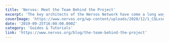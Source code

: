```yaml
---
title: 'Nervos: Meet the Team Behind the Project'
excerpt: 'The key architects of the Nervos Network have come a long way together to guide the project to the point where we now find ourselves. They spent many years building and working on different blockchain'
coverImage: 'https://www.nervos.org/wp-content/uploads/2020/12/1_CQLxso8yfKRWcKZ0_XJPfw-810x799.png'
date: '2019-09-25T16:00:00.000Z'
category: 'Guides & Tutorials'
link: 'https://www.nervos.org/blog/the-team-behind-the-project'
---
```


